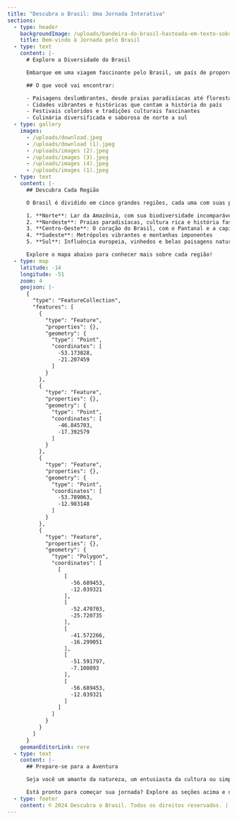 ```yaml
---
title: "Descubra o Brasil: Uma Jornada Interativa"
sections:
  - type: header
    backgroundImage: /uploads/bandeira-do-brasil-hasteada-em-texto-sobre-curiosidades-sobre-o-brasil.webp
    title: Bem-vindo à Jornada pelo Brasil
  - type: text
    content: |-
      # Explore a Diversidade do Brasil

      Embarque em uma viagem fascinante pelo Brasil, um país de proporções continentais e diversidade incomparável. Nesta jornada interativa, você descobrirá as maravilhas naturais, a rica cultura e as tradições únicas que fazem do Brasil um destino tão especial.

      ## O que você vai encontrar:

      - Paisagens deslumbrantes, desde praias paradisíacas até florestas exuberantes
      - Cidades vibrantes e históricas que contam a história do país
      - Festivais coloridos e tradições culturais fascinantes
      - Culinária diversificada e saborosa de norte a sul
  - type: gallery
    images:
      - /uploads/download.jpeg
      - /uploads/download (1).jpeg
      - /uploads/images (2).jpeg
      - /uploads/images (3).jpeg
      - /uploads/images (4).jpeg
      - /uploads/images (1).jpeg
  - type: text
    content: |-
      ## Descubra Cada Região

      O Brasil é dividido em cinco grandes regiões, cada uma com suas próprias características únicas:

      1. **Norte**: Lar da Amazônia, com sua biodiversidade incomparável
      2. **Nordeste**: Praias paradisíacas, cultura rica e história fascinante
      3. **Centro-Oeste**: O coração do Brasil, com o Pantanal e a capital Brasília
      4. **Sudeste**: Metrópoles vibrantes e montanhas imponentes
      5. **Sul**: Influência europeia, vinhedos e belas paisagens naturais

      Explore o mapa abaixo para conhecer mais sobre cada região!
  - type: map
    latitude: -14
    longitude: -51
    zoom: 4
    geojson: |-
      {
        "type": "FeatureCollection",
        "features": [
          {
            "type": "Feature",
            "properties": {},
            "geometry": {
              "type": "Point",
              "coordinates": [
                -53.173828,
                -21.207459
              ]
            }
          },
          {
            "type": "Feature",
            "properties": {},
            "geometry": {
              "type": "Point",
              "coordinates": [
                -46.845703,
                -17.392579
              ]
            }
          },
          {
            "type": "Feature",
            "properties": {},
            "geometry": {
              "type": "Point",
              "coordinates": [
                -53.789063,
                -12.983148
              ]
            }
          },
          {
            "type": "Feature",
            "properties": {},
            "geometry": {
              "type": "Polygon",
              "coordinates": [
                [
                  [
                    -56.689453,
                    -12.039321
                  ],
                  [
                    -52.470703,
                    -25.720735
                  ],
                  [
                    -41.572266,
                    -16.299051
                  ],
                  [
                    -51.591797,
                    -7.100893
                  ],
                  [
                    -56.689453,
                    -12.039321
                  ]
                ]
              ]
            }
          }
        ]
      }
    geomanEditorLink: rere
  - type: text
    content: |-
      ## Prepare-se para a Aventura

      Seja você um amante da natureza, um entusiasta da cultura ou simplesmente alguém em busca de novas experiências, o Brasil tem algo especial para oferecer. Use este guia interativo para planejar sua próxima aventura e descobrir as maravilhas deste país incrível.

      Está pronto para começar sua jornada? Explore as seções acima e deixe-se encantar pela magia do Brasil!
  - type: footer
    content: © 2024 Descubra o Brasil. Todos os direitos reservados. | Desenvolvido com ❤️ por entusiastas do Brasil
---
```

